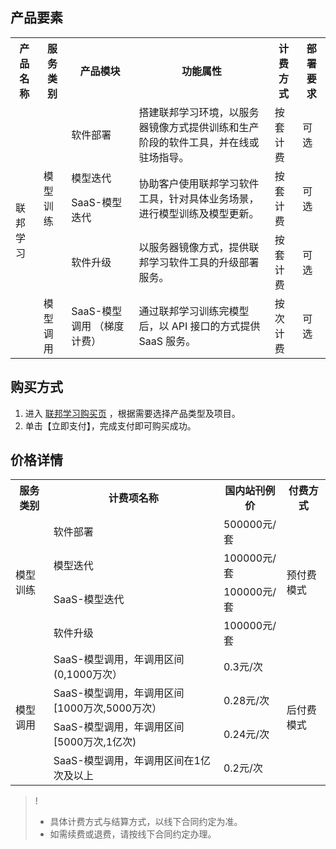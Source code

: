 ## 产品要素
<table>
<tr><th>产品名称</th><th>服务类别</th><th>产品模块</th><th>功能属性</th><th>计费方式</th><th>部署要求</th></tr>
<tr><td rowspan="6">联邦学习</td><td rowspan="4"> 模型训练</td><td>软件部署</td><td>搭建联邦学习环境，以服务器镜像方式提供训练和生产阶段的软件工具，并在线或驻场指导。</td><td>按套计费</td><td>可选</td></tr>
<tr><td>模型迭代</td><td  rowspan="2">协助客户使用联邦学习软件工具，针对具体业务场景，进行模型训练及模型更新。</td><td  rowspan="2">按套计费</td><td  rowspan="2">可选</td></tr>
<tr><td>SaaS-模型迭代</td></tr>
<tr><td>软件升级</td><td>以服务器镜像方式，提供联邦学习软件工具的升级部署服务。</td><td>按套计费</td><td>可选</td></tr>
<tr><td rowspan="2">模型调用</td><td >SaaS-模型调用
（梯度计费）</td><td>通过联邦学习训练完模型后，以 API 接口的方式提供 SaaS 服务。</td><td >按次计费</td><td >可选</td></tr>

</table>

## 购买方式
1. 进入 [联邦学习购买页](https://buy.cloud.tencent.com/p_fl) ，根据需要选择产品类型及项目。
2.  单击【立即支付】，完成支付即可购买成功。


## 价格详情
<table>
<tr><th>服务类别</th><th>计费项名称</th><th>国内站刊例价</th><th>付费方式</th></tr>
<tr><td rowspan="4"> 模型训练</td><td>软件部署</td><td>500000元/套</td><td rowspan="4"> 预付费模式</td></tr>
<tr><td>模型迭代</td><td>100000元/套</td></tr>
<tr><td>SaaS-模型迭代</td><td>100000元/套</td></tr>
<tr><td>软件升级</td><td>100000元/套</td></tr>
<tr><td rowspan="4">模型调用</td><td>SaaS-模型调用，年调用区间 (0,1000万次）
</td><td>0.3元/次</td><td rowspan="4"> 后付费模式</td></tr>
<tr><td>SaaS-模型调用，年调用区间 [1000万次,5000万次）</td><td>0.28元/次</td></tr>
<tr><td>SaaS-模型调用，年调用区间 [5000万次,1亿次)</td><td>0.24元/次</td></tr>
<tr><td>SaaS-模型调用，年调用区间在1亿次及以上</td><td>0.2元/次</td></tr>
</table>

>!
>- 具体计费方式与结算方式，以线下合同约定为准。
>- 如需续费或退费，请按线下合同约定办理。
